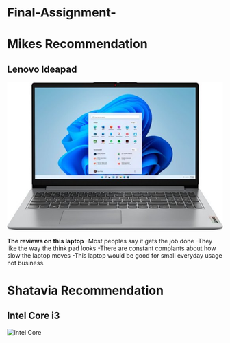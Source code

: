 # Final-Assignment-
# Mikes Recommendation 
## Lenovo Ideapad
![Lenovo - Ideapad 1 15.6](Laptop.jpg)

**The reviews on this laptop**
-Most peoples say it gets the job done
-They like the way the think pad looks
-There are constant complants about how slow the laptop moves
-This laptop would be good for small everyday usage not business.

# Shatavia Recommendation
## Intel Core i3
![Intel Core](Intelcore.jpg)

